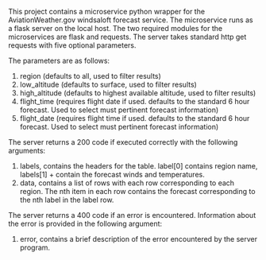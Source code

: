 This project contains a microservice python wrapper for the AviationWeather.gov windsaloft forecast service.
The microservice runs as a flask server on the local host. The two required modules for the microservices are
flask and requests. The server takes standard http get requests with five optional parameters.

The parameters are as follows:
1. region (defaults to all, used to filter results)
2. low_altitude (defaults to surface, used to filter results)
3. high_altitude (defaults to highest available altitude, used to filter results)
4. flight_time (requires flight date if used. defaults to the standard 6 hour forecast. Used to select must pertinent forecast information)
5. flight_date (requires flight time if used. defaults to the standard 6 hour forecast. Used to select must pertinent forecast information)

The server returns a 200 code if executed correctly with the following arguments:
1. labels, contains the headers for the table. label[0] contains region name, labels[1] + contain the forecast winds
and temperatures.
2. data, contains a list of rows with each row corresponding to each region. The nth item in each row contains the 
forecast corresponding to the nth label in the label row.

The server returns a 400 code if an error is encountered. Information about the error is provided in the following argument:
1. error, contains a brief description of the error encountered by the server program.